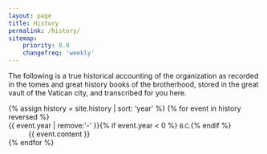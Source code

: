 ```yaml
---
layout: page
title: History
permalink: /history/
sitemap:
    priority: 0.9
    changefreq: 'weekly'
---
```


The following is a true historical accounting of the organization as recorded in the tomes and great history books of the brotherhood, stored in the great vault of the Vatican city, and transcribed for you here.

<dl class="timeline">
    {% assign history = site.history | sort: 'year' %}
    {% for event in history reversed %}
    <dt>{{ event.year | remove:'-' }}{% if event.year < 0 %} <small>B.C.</small>{% endif %}</dt>
    <dd>{{ event.content }}</dd>
    {% endfor %}
</dl>
